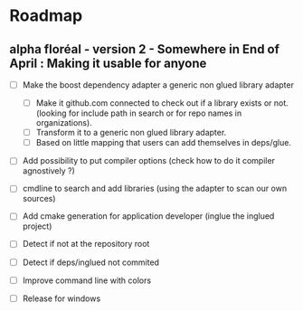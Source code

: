 # Roadmap

## alpha floréal - version 2 - Somewhere in End of April : Making it usable for anyone

  - [ ] Make the boost dependency adapter a generic non glued library adapter
    - [ ] Make it github.com connected to check out if a library exists or not. (looking for include path in search or for repo names in organizations).
    - [ ] Transform it to a generic non glued library adapter.
    - [ ] Based on little mapping that users can add themselves in deps/glue.

  - [ ] Add possibility to put compiler options (check how to do it compiler agnostively ?)

  - [ ] cmdline to search and add libraries (using the adapter to scan our own sources)

  - [ ] Add cmake generation for application developer (inglue the inglued project)

  - [ ] Detect if not at the repository root
  - [ ] Detect if deps/inglued not commited
  - [ ] Improve command line with colors

  - [ ] Release for windows 

